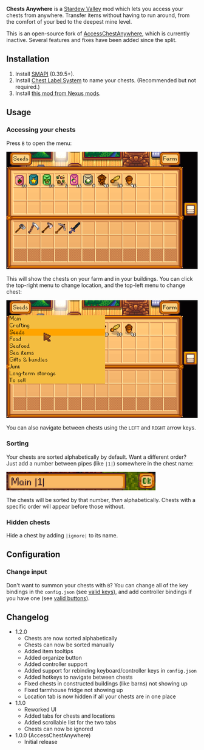 **Chests Anywhere** is a [Stardew Valley](http://stardewvalley.net/) mod which lets you access
your chests from anywhere. Transfer items without having to run around, from the comfort of your
bed to the deepest mine level.

This is an open-source fork of [AccessChestAnywhere](https://github.com/VIspReaderUS/AccessChestAnywhere),
which is currently inactive. Several features and fixes have been added since the split.

## Installation
1. Install [SMAPI](https://github.com/ClxS/SMAPI) (0.39.5+).
2. Install [Chest Label System](http://www.nexusmods.com/stardewvalley/mods/242/) to name your
   chests. (Recommended but not required.)
3. Install [this mod from Nexus mods](http://www.nexusmods.com/stardewvalley/mods/257/).

## Usage
### Accessing your chests
Press `B` to open the menu:

![](screenshots/menu.png)

This will show the chests on your farm and in your buildings.
You can click the top-right menu to change location, and the top-left menu to change chest:

![](screenshots/menu-chest-list.png)

You can also navigate between chests using the `LEFT` and `RIGHT` arrow keys.

### Sorting
Your chests are sorted alphabetically by default. Want a different order? Just add a number between
pipes (like `|1|`) somewhere in the chest name:

![](screenshots/tags-order-name.png)

The chests will be sorted by that number, _then_ alphabetically. Chests with a specific order will
appear before those without.

### Hidden chests
Hide a chest by adding `|ignore|` to its name.

## Configuration
### Change input
Don't want to summon your chests with `B`? You can change all of the key bindings in the
`config.json` (see [valid keys](https://msdn.microsoft.com/en-us/library/microsoft.xna.framework.input.keys.aspx)),
and add controller bindings if you have one (see [valid buttons](https://msdn.microsoft.com/en-us/library/microsoft.xna.framework.input.buttons.aspx)).

## Changelog
* 1.2.0
  * Chests are now sorted alphabetically
  * Chests can now be sorted manually
  * Added item tooltips
  * Added organize button
  * Added controller support
  * Added support for rebinding keyboard/controller keys in `config.json`
  * Added hotkeys to navigate between chests
  * Fixed chests in constructed buildings (like barns) not showing up
  * Fixed farmhouse fridge not showing up
  * Location tab is now hidden if all your chests are in one place
* 1.1.0
  * Reworked UI
  * Added tabs for chests and locations
  * Added scrollable list for the two tabs
  * Chests can now be ignored
* 1.0.0 (AccessChestAnywhere)
  * Initial release